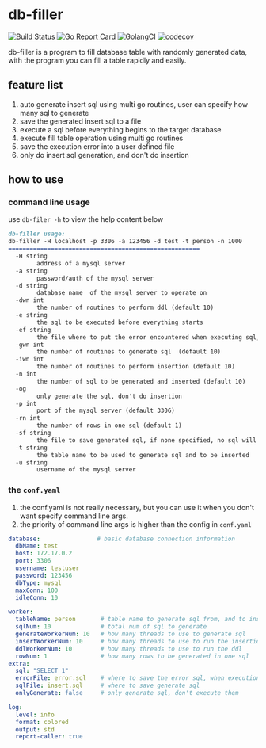 # db-filler
[![Build Status](https://travis-ci.org/winjeg/db-filler.svg?branch=master)](https://travis-ci.org/winjeg/db-filler)
[![Go Report Card](https://goreportcard.com/badge/github.com/winjeg/db-filler)](https://goreportcard.com/report/github.com/winjeg/db-filler)
[![GolangCI](https://golangci.com/badges/github.com/winjeg/db-filler.svg)](https://golangci.com/r/github.com/winjeg/openapi)
[![codecov](https://codecov.io/gh/winjeg/db-filler/branch/master/graph/badge.svg)](https://codecov.io/gh/winjeg/db-filler)


db-filler is a program to fill database table with randomly generated data, 
with the program you can fill a table rapidly and easily.


## feature list
1. auto generate insert sql using multi go routines, user can specify how many sql to generate
2. save the generated insert sql to a file
3. execute a sql before everything begins to the target database
4. execute fill table operation using multi go routines
5. save the execution error into a user defined file
6. only do insert sql generation, and don't do insertion

## how to use

### command line usage
use `db-filer -h` to view the help content below

```markdown
db-filler usage:
db-filler -H localhost -p 3306 -a 123456 -d test -t person -n 1000
======================================================
  -H string
    	address of a mysql server
  -a string
    	password/auth of the mysql server
  -d string
    	database name  of the mysql server to operate on
  -dwn int
    	the number of routines to perform ddl (default 10)
  -e string
    	the sql to be executed before everything starts
  -ef string
    	the file where to put the error encountered when executing sql, if nothing specified, the error will be only in stdout 
  -gwn int
    	the number of routines to generate sql  (default 10)
  -iwn int
    	the number of routines to perform insertion (default 10)
  -n int
    	the number of sql to be generated and inserted (default 10)
  -og
    	only generate the sql, don't do insertion
  -p int
    	port of the mysql server (default 3306)
  -rn int
    	the number of rows in one sql (default 1)
  -sf string
    	the file to save generated sql, if none specified, no sql will be saved 
  -t string
    	the table name to be used to generate sql and to be inserted
  -u string
    	username of the mysql server
```

###  the `conf.yaml`
1. the conf.yaml is not really necessary, but you can use it when you don't want specify command line args.
2. the priority of command line args is higher than the config in `conf.yaml`
```yaml
database:                # basic database connection information
  dbName: test
  host: 172.17.0.2
  port: 3306
  username: testuser
  password: 123456
  dbType: mysql
  maxConn: 100
  idleConn: 10

worker:
  tableName: person       # table name to generate sql from, and to insert to
  sqlNum: 10              # total num of sql to generate
  generateWorkerNum: 10   # how many threads to use to generate sql
  insertWorkerNum: 10     # how many threads to use to run the insertion
  ddlWorkerNum: 10        # how many threads to use to run the ddl
  rowNum: 1               # how many rows to be generated in one sql
extra:
  sql: "SELECT 1"
  errorFile: error.sql    # where to save the error sql, when execution failure happens
  sqlFile: insert.sql     # where to save generate sql
  onlyGenerate: false     # only generate sql, don't execute them

log:
  level: info
  format: colored
  output: std
  report-caller: true
```

 
